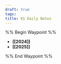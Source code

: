 ```yaml
---
draft: true
tags: 
title: 01 Daily Notes
---
```


%% Begin Waypoint %%

- **[[2024]]**
- **[[2025]]**

%% End Waypoint %%
